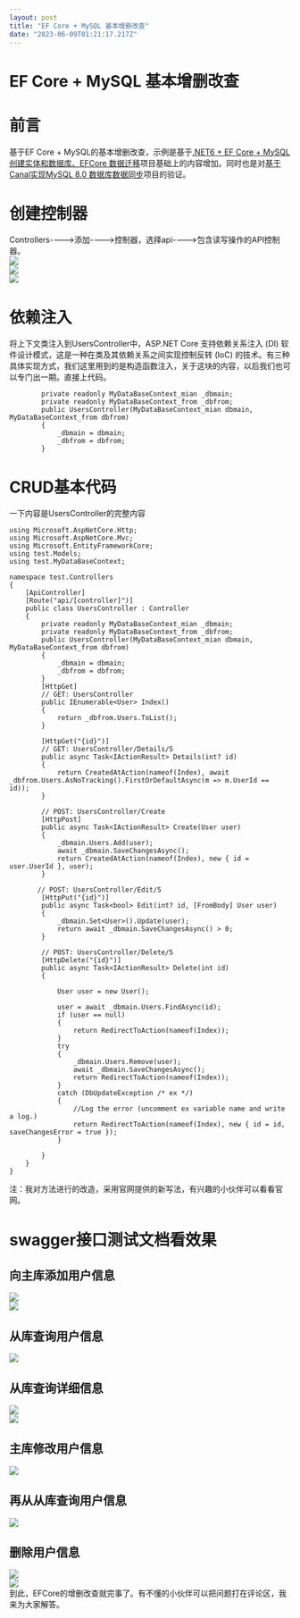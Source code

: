 ```yaml
---
layout: post
title: "EF Core + MySQL 基本增删改查"
date: "2023-06-09T01:21:17.217Z"
---
```

EF Core + MySQL 基本增删改查
======================

前言
==

基于EF Core + MySQL的基本增删改查，示例是基于[.NET6 + EF Core + MySQL 创建实体和数据库、EFCore 数据迁移](https://www.cnblogs.com/lym003/p/17411699.html)项目基础上的内容增加。同时也是对[基于Canal实现MySQL 8.0 数据库数据同步](https://www.cnblogs.com/lym003/p/17346822.html)项目的验证。

创建控制器
=====

Controllers---->添加---->控制器，选择api---->包含读写操作的API控制器。  
![](https://img2023.cnblogs.com/blog/2912666/202306/2912666-20230608165910882-1158022714.png)  
![](https://img2023.cnblogs.com/blog/2912666/202306/2912666-20230608165919080-1820080379.png)  
![](https://img2023.cnblogs.com/blog/2912666/202306/2912666-20230608165926060-148757111.png)

依赖注入
====

将上下文类注入到UsersController中，ASP.NET Core 支持依赖关系注入 (DI) 软件设计模式，这是一种在类及其依赖关系之间实现控制反转 (IoC) 的技术。有三种具体实现方式，我们这里用到的是构造函数注入，关于这块的内容，以后我们也可以专门出一期。直接上代码。

    		private readonly MyDataBaseContext_mian _dbmain;
            private readonly MyDataBaseContext_from _dbfrom;
            public UsersController(MyDataBaseContext_mian dbmain, MyDataBaseContext_from dbfrom)
            {
                _dbmain = dbmain;
                _dbfrom = dbfrom;
            }
    

CRUD基本代码
========

一下内容是UsersController的完整内容

    using Microsoft.AspNetCore.Http;
    using Microsoft.AspNetCore.Mvc;
    using Microsoft.EntityFrameworkCore;
    using test.Models;
    using test.MyDataBaseContext;
    
    namespace test.Controllers
    {
        [ApiController]
        [Route("api/[controller]")]
        public class UsersController : Controller
        {
            private readonly MyDataBaseContext_mian _dbmain;
            private readonly MyDataBaseContext_from _dbfrom;
            public UsersController(MyDataBaseContext_mian dbmain, MyDataBaseContext_from dbfrom)
            {
                _dbmain = dbmain;
                _dbfrom = dbfrom;
            }
            [HttpGet]
            // GET: UsersController
            public IEnumerable<User> Index()
            {
                return _dbfrom.Users.ToList();
            }
    
            [HttpGet("{id}")]
            // GET: UsersController/Details/5
            public async Task<IActionResult> Details(int? id)
            {
                return CreatedAtAction(nameof(Index), await _dbfrom.Users.AsNoTracking().FirstOrDefaultAsync(m => m.UserId == id));
            }
    
            // POST: UsersController/Create
            [HttpPost]
            public async Task<IActionResult> Create(User user)
            {
                _dbmain.Users.Add(user);
                await _dbmain.SaveChangesAsync();
                return CreatedAtAction(nameof(Index), new { id = user.UserId }, user);
            }
    
           // POST: UsersController/Edit/5
            [HttpPut("{id}")]
            public async Task<bool> Edit(int? id, [FromBody] User user)
            {
                _dbmain.Set<User>().Update(user);
                return await _dbmain.SaveChangesAsync() > 0;
            }
    
            // POST: UsersController/Delete/5
            [HttpDelete("{id}")]
            public async Task<IActionResult> Delete(int id)
            {
    
                User user = new User();
    
                user = await _dbmain.Users.FindAsync(id);
                if (user == null)
                {
                    return RedirectToAction(nameof(Index));
                }
                try
                {
                    _dbmain.Users.Remove(user);
                    await _dbmain.SaveChangesAsync();
                    return RedirectToAction(nameof(Index));
                }
                catch (DbUpdateException /* ex */)
                {
                    //Log the error (uncomment ex variable name and write a log.)
                    return RedirectToAction(nameof(Index), new { id = id, saveChangesError = true });
                }
    
            }
        }
    }
    

注：我对方法进行的改造，采用官网提供的新写法，有兴趣的小伙伴可以看看官网。

swagger接口测试文档看效果
================

向主库添加用户信息
---------

![](https://img2023.cnblogs.com/blog/2912666/202306/2912666-20230608165638099-958662248.png)  
![](https://img2023.cnblogs.com/blog/2912666/202306/2912666-20230608165649322-822114058.png)

从库查询用户信息
--------

![](https://img2023.cnblogs.com/blog/2912666/202306/2912666-20230608165708102-2054395579.png)

从库查询详细信息
--------

![](https://img2023.cnblogs.com/blog/2912666/202306/2912666-20230608165738026-2074696497.png)  
![](https://img2023.cnblogs.com/blog/2912666/202306/2912666-20230608165743327-1701999443.png)

主库修改用户信息
--------

![](https://img2023.cnblogs.com/blog/2912666/202306/2912666-20230608165806507-772958160.png)

再从从库查询用户信息
----------

![](https://img2023.cnblogs.com/blog/2912666/202306/2912666-20230608165817408-1637243522.png)

删除用户信息
------

![](https://img2023.cnblogs.com/blog/2912666/202306/2912666-20230608165829630-2115821008.png)  
![](https://img2023.cnblogs.com/blog/2912666/202306/2912666-20230608165836381-253136544.png)  
到此，EFCore的增删改查就完事了。有不懂的小伙伴可以把问题打在评论区，我来为大家解答。